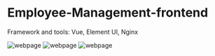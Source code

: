# Employee-Management-frontend



Framework and tools: Vue, Element UI, Nginx



![webpage](https://github.com/Tong-Ding/Employee-Management-frontend/blob/main/login.png)
![webpage](https://github.com/Tong-Ding/Employee-Management-frontend/blob/main/department.png)
![webpage](https://github.com/Tong-Ding/Employee-Management-frontend/blob/main/employee.png)
